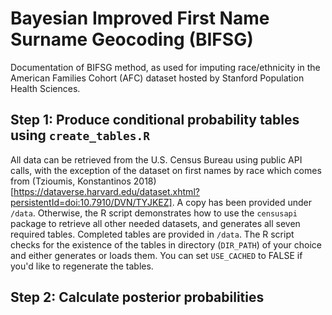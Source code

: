 # Bayesian Improved First Name Surname Geocoding (BIFSG)
Documentation of BIFSG method, as used for imputing race/ethnicity in the American Families Cohort (AFC) dataset hosted by Stanford Population Health Sciences.

## Step 1: Produce conditional probability tables using `create_tables.R`
All data can be retrieved from the U.S. Census Bureau using public API calls, with the exception of the dataset on first names by race which comes from (Tzioumis, Konstantinos 2018)[https://dataverse.harvard.edu/dataset.xhtml?persistentId=doi:10.7910/DVN/TYJKEZ]. A copy has been provided under `/data`. Otherwise, the R script demonstrates how to use the `censusapi` package to retrieve all other needed datasets, and generates all seven required tables. Completed tables are provided in `/data`. The R script checks for the existence of the tables in directory (`DIR_PATH`) of your choice and either generates or loads them. You can set `USE_CACHED` to FALSE if you'd like to regenerate the tables.

## Step 2: Calculate posterior probabilities
